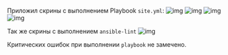 Приложил скрины с выполнением Playbook `site.yml`:
![img](../Images/1.png)
![img](../Images/2.png)
![img](../Images/3.png)
![img](../Images/4.png)

Так же скрины с выполнением `ansible-lint`
![img](../Images/5.png)

Критических ошибок при выполнении `playbook` не замечено.